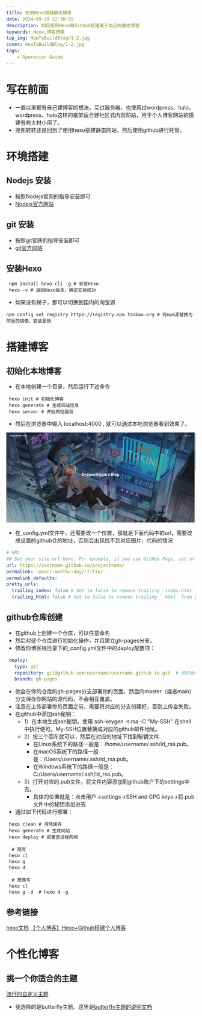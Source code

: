 ```yaml
---
title: 使用Hexo搭建静态博客
date: 2024-09-29 22:30:55
description: 如何使用Hexo和Github搭建属于自己的静态博客
keywords: Hexo,博客搭建
top_img: HowToBuildBlog/1-2.jpg
cover: HowToBuildBlog/1-2.jpg
tags:
    - Operation Guide
---
```

# 写在前面
- 一直以来都有自己建博客的想法，买过服务器，也使用过wordpress、halo。wordpress、halo这样的框架适合建社区式内容网站，用于个人博客网站的搭建有些大材小用了。
- 兜兜转转还是回到了使用hexo搭建静态网站，然后使用github进行托管。

# 环境搭建
## Nodejs 安装
- 按照Nodejs官网的指导安装即可
- [Nodejs官方网站](https://nodejs.org/en/)

## git 安装
- 按照git官网的指导安装即可
- [git官方网站](https://git-scm.com/)

## 安装Hexo
```shell
 npm install hexo-cli -g # 安装Hexo
 hexo -v # 返回Hexo版本，确定安装成功
```
- 如果没有梯子，那可以切换到国内的淘宝源

```shell
npm config set registry https://registry.npm.taobao.org # 将npm源替换为阿里的镜像，安装更快
```

# 搭建博客
## 初始化本地博客
- 在本地创建一个目录，然后运行下述命令

```shell
 hexo init # 初始化博客
 hexo generate # 生成网站信息
 hexo server # 开始网站服务
```
- 然后在浏览器中输入 localhost:4000 , 就可以通过本地浏览器看到效果了。

![效果图](./HowToBuildBlog/1-1.png)

- 在_config.yml文件中，还需要改一个位置，那就是下面代码中的url，需要改成设置的github仓的地址，否则会出现找不到对应图片、代码的情况

``` yaml
# URL
## Set your site url here. For example, if you use GitHub Page, set url as 'https://username.github.io/project'
url: https://username.github.io/projectname/
permalink: :year/:month/:day/:title/
permalink_defaults:
pretty_urls:
  trailing_index: false # Set to false to remove trailing 'index.html' from permalinks
  trailing_html: false # Set to false to remove trailing '.html' from permalinks
```

## github仓库创建
- 在github上创建一个仓库，可以任意命名
- 然后对这个仓库进行初始化操作，并且建立gh-pages分支。
- 修改你博客根目录下的_config.yml文件中的deploy配置项：

```yaml
 deploy:
   type: git
   repository: git@github.com:username/username.github.io.git  # 你的仓库地址
   branch: gh-pages
```
- 他会在你的仓库的gh-pages分支部署你的页面，然后向master（或者main）分支保存你网站的源代码，不会相互覆盖。
- 注意在上传部署你的页面之前，需要将对应的分支创建好，否则上传会失败。
- 在github中添加ssh秘钥：
    - 1）在本地生成ssh秘钥，使用 ssh-keygen -t rsa -C "My-SSH" 在shell中执行便可。My-SSH位置替换成对应的github邮件地址。
    - 2）按三个回车就可以，然后在对应的地址下找到秘钥文件
        - 在Linux系统下的路径一般是：/home/username/.ssh/id_rsa.pub。
        - 在macOS系统下的路径一般是：/Users/username/.ssh/id_rsa.pub。
        - 在Windows系统下的路径一般是：C:/Users/username/.ssh/id_rsa.pub。
    - 3）打开对应的.pub文件，将文件内容添加到github账户下的settings中去。
        - 具体的位置就是：点击用户->settings->SSH and GPG keys->将.pub文件中的秘钥添加进去
- 通过如下代码进行部署：

```shell
 hexo clean # 清除缓存
 hexo generate # 生成网站
 hexo deploy # 部署至远程网络

  # 简写
 hexo cl
 hexo g
 hexo d

  # 简简写
 hexo cl
 hexo g -d  # hexo d -g
```
## 参考链接
[hexo文档](https://hexo.io/zh-cn/)
[【个人博客】Hexo+Github搭建个人博客](https://zhuanlan.zhihu.com/p/675680355)

# 个性化博客
## 挑一个你适合的主题
[流行的自定义主题](https://pengtech.net/hexo/hexo_theme_recommendation.html)

- 我选择的是butterfly主题。这里是[butterfly主题的说明文档](https://butterfly.js.org/)